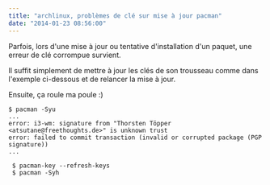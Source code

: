 ```yaml
---
title: "archlinux, problèmes de clé sur mise à jour pacman"
date: "2014-01-23 08:56:00"
---
```

Parfois, lors d'une mise à jour ou tentative d'installation d'un paquet, une erreur de clé corrompue survient.

Il suffit simplement de mettre à jour les clés de son trousseau comme dans l'exemple ci-dessous et de relancer la mise à jour.

Ensuite, ça roule ma poule :) 


```
$ pacman -Syu
...
error: i3-wm: signature from "Thorsten Töpper <atsutane@freethoughts.de>" is unknown trust
error: failed to commit transaction (invalid or corrupted package (PGP signature))
...

 $ pacman-key --refresh-keys
 $ pacman -Syh
```
